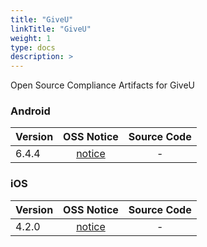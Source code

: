 ```yaml
---
title: "GiveU"
linkTitle: "GiveU"
weight: 1
type: docs
description: >
---
```


Open Source Compliance Artifacts for GiveU

### Android

| Version | OSS Notice | Source Code |
|---|:---:|:---:|
| 6.4.4 | [notice](https://opensource.sktelecom.com/compliance_artifacts/giveu/android/6.4.4/GiveU_android_6.4.4_OSS_Notice.htm)  | - |

### iOS

| Version | OSS Notice | Source Code |
|---|:---:|:---:|
| 4.2.0 | [notice](https://opensource.sktelecom.com/compliance_artifacts/giveu/ios/4.2.0/GiveU_iOS_4.2.0_OSS_Notice.htm)  | - |